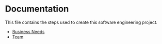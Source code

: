 # Documentation

This file contains the steps used to create this software engineering project.

- [Business Needs](./business_needs.md)
- [Team](./team.md)
